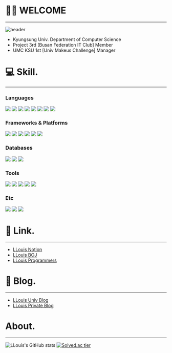 # 👨‍💻 WELCOME
---
![header](https://capsule-render.vercel.app/api?type=waving&color=0:7FFFD4,100:1B1D1F&height=300&section=header&text=Shinui%20Oh(LLouis)&fontSize=80&animation=twinkling)
- Kyungsung Univ. Department of Computer Science
- Project 3rd [Busan Federation IT Club] Member
- UMC KSU 1st [Univ Makeus Challenge] Manager

# 💻 Skill.
---
### Languages
<img src="https://img.shields.io/badge/C-111324?style=flat&logo=C&logoColor=white"/> <img src="https://img.shields.io/badge/C++-00599C?style=flat&logo=C%2B%2B&logoColor=white"/> <img src="https://img.shields.io/badge/Python-3776AB?style=flat&logo=Python&logoColor=white"/> <img src="https://img.shields.io/badge/Java-007396?style=flat&logo=Java&logoColor=white"/> <img src="https://img.shields.io/badge/JavaScript-F7DF1E?style=flat&logo=JavaScript&logoColor=white"/> <img src="https://img.shields.io/badge/HTML5-E34F26?style=flat&logo=HTML5&logoColor=white"/> <img src="https://img.shields.io/badge/CSS3-1572B6?style=flat&logo=CSS3&logoColor=white"/> <img src="https://img.shields.io/badge/Svelte-FF3E00?style=flat&logo=Svelte&logoColor=white"/>

### Frameworks & Platforms
<img src="https://img.shields.io/badge/Spring-6DB33F?style=flat&logo=Spring&logoColor=white"/> <img src="https://img.shields.io/badge/Spring Boot-6DB33F?style=flat&logo=Spring Boot&logoColor=white"/> <img src="https://img.shields.io/badge/Spring Security-6DB33F?style=flat&logo=Spring Security&logoColor=white"/> <img src="https://img.shields.io/badge/JUnit5-25A162?style=flat&logo=JUnit5&logoColor=white"/> <img src="https://img.shields.io/badge/Django-092E20?style=flat&logo=Django&logoColor=white"/> <img src="https://img.shields.io/badge/Node.js-339933?style=flat&logo=Node.js&logoColor=white"/>

### Databases
<img src="https://img.shields.io/badge/MySQL-4479A1?style=flat&logo=MySQL&logoColor=white"/> <img src="https://img.shields.io/badge/Oracle-F80000?style=flat&logo=Oracle&logoColor=white"/> <img src="https://img.shields.io/badge/MariaDB-003545?style=flat&logo=MariaDB&logoColor=white"/>

### Tools
<img src="https://img.shields.io/badge/IntelliJ IDEA-000000?style=flat&logo=IntelliJ IDEA&logoColor=white"/> <img src="https://img.shields.io/badge/Visual Studio Code-007ACC?style=flat&logo=Visual Studio Code&logoColor=white"/> <img src="https://img.shields.io/badge/Visual Studio-5C2D91?style=flat&logo=Visual Studio&logoColor=white"/> <img src="https://img.shields.io/badge/Eclipse IDE-2C2255?style=flat&logo=Ecilpse IDE&logoColor=white"/> <img src="https://img.shields.io/badge/Git-F05032?style=flat&logo=Git&logoColor=white"/>

### Etc
<img src="https://img.shields.io/badge/Amazon AWS-232F3E?style=flat&logo=Amazon AWS&logoColor=white"/> <img src="https://img.shields.io/badge/Amazon S3-569A31?style=flat&logo=Amazon S3&logoColor=white"/>
<img src="https://img.shields.io/badge/Apache Tomcat-F8DC75?style=flat&logo=Apache Tomcat&logoColor=white"/>


# 🔗 Link.
---
- [LLouis Notion](https://www.notion.so/llouis/Shinui-Oh-Resume-c9cc3ee042c84dc69f3a034582f01632)
- [LLouis BOJ](https://www.acmicpc.net/user/louis0622)
- [LLouis Programmers](https://programmers.co.kr/pr/llouis)

# 📝 Blog.
---
- [LLouis Univ Blog](https://velog.io/@llouis)
- [LLouis Private Blog](https://llouis-0622.tistory.com/)

# About.
---
![LLouis's GitHub stats](https://github-readme-stats.vercel.app/api?username=Shinui-Oh&show_icons=true&theme=radical)
[![Solved.ac tier](http://mazassumnida.wtf/api/v2/generate_badge?boj={louis0622})](https://solved.ac/{louis0622})
